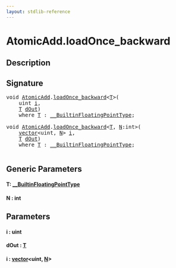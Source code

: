 ```yaml
---
layout: stdlib-reference
---
```


# AtomicAdd\.loadOnce\_backward

## Description





## Signature 

<pre>
<span class="code_keyword">void</span> <a href="../types/atomicadd-06/index" class="code_type">AtomicAdd</a>.<a href="loadonce_backward-4">loadOnce_backward</a>&lt;<a href="loadonce_backward-4#typeparam-T" class="code_type">T</a>&gt;(
    <span class="code_keyword">uint</span> <a href="loadonce_backward-4#decl-i" class="code_param">i</a>,
    <a href="loadonce_backward-4#typeparam-T" class="code_type">T</a> <a href="loadonce_backward-4#decl-dOut" class="code_param">dOut</a>)
    <span class='code_keyword'>where</span> <a href="loadonce_backward-4#typeparam-T" class="code_type">T</a> : <a href="../interfaces/0_builtinfloatingpointtype-029hm/index" class="code_type">__BuiltinFloatingPointType</a>;

<span class="code_keyword">void</span> <a href="../types/atomicadd-06/index" class="code_type">AtomicAdd</a>.<a href="loadonce_backward-4">loadOnce_backward</a>&lt;<a href="loadonce_backward-4#typeparam-T" class="code_type">T</a>, <a href="loadonce_backward-4#decl-N" class="code_var">N</a>:<span class="code_keyword">int</span>&gt;(
    <a href="../types/vector/index" class="code_type">vector</a>&lt;<span class="code_keyword">uint</span>, <a href="loadonce_backward-4#decl-N" class="code_var">N</a>&gt; <a href="loadonce_backward-4#decl-i" class="code_param">i</a>,
    <a href="loadonce_backward-4#typeparam-T" class="code_type">T</a> <a href="loadonce_backward-4#decl-dOut" class="code_param">dOut</a>)
    <span class='code_keyword'>where</span> <a href="loadonce_backward-4#typeparam-T" class="code_type">T</a> : <a href="../interfaces/0_builtinfloatingpointtype-029hm/index" class="code_type">__BuiltinFloatingPointType</a>;

</pre>

## Generic Parameters

####  <a id="typeparam-T"></a>T: [\_\_BuiltinFloatingPointType](../interfaces/0_builtinfloatingpointtype-029hm/index)
####  <a id="decl-N"></a>N  : int

## Parameters

####  <a id="decl-i"></a>i  : uint
####  <a id="decl-dOut"></a>dOut  : [T](loadonce_backward-4#typeparam-T)
####  <a id="decl-i"></a>i  : [vector](../types/vector/index)\<uint, [N](../types/vector/index#decl-N)\>

